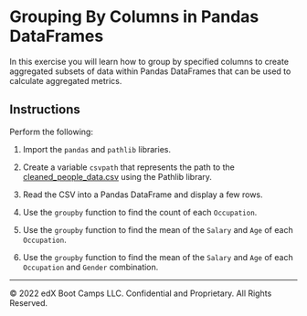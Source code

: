 # Grouping By Columns in Pandas DataFrames

In this exercise you will learn how to group by specified columns to create aggregated subsets of data within Pandas DataFrames that can be used to calculate aggregated metrics.

## Instructions

Perform the following:

1. Import the `pandas` and `pathlib` libraries.

2. Create a variable `csvpath` that represents the path to the [cleaned_people_data.csv](Resources/cleaned_people_data.csv) using the Pathlib library.

3. Read the CSV into a Pandas DataFrame and display a few rows.

4. Use the `groupby` function to find the count of each `Occupation`.

5. Use the `groupby` function to find the mean of the `Salary` and `Age` of each `Occupation`.

6. Use the `groupby` function to find the mean of the `Salary` and `Age` of each `Occupation` and `Gender` combination.

---

© 2022 edX Boot Camps LLC. Confidential and Proprietary. All Rights Reserved.
